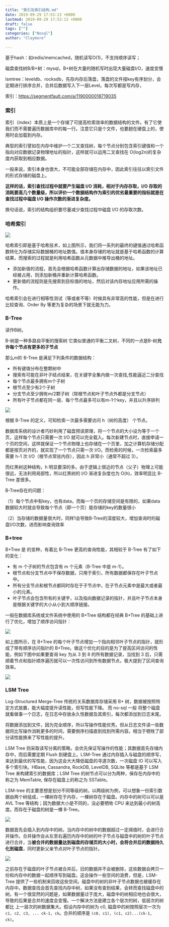 ```yaml
---
title: "索引及索引结构.md"
date: 2019-09-29 17:53:13 +0800
lastmod: 2019-09-29 17:53:13 +0800
draft: false
tags: [""]
categories: ["Nosql"]
author: "Claymore"

---
```

基于hash：如redis/memcached，随机读写O(1)，不支持顺序读写；

磁盘查找树B/B+树：mysql，B+树在大量的随机写时出现大量磁盘I/O，速度变慢

lsmtree：leveldb、rocksdb，先存内存后落盘，落盘的文件按key有序划分，会定期进行排序合并，合并后数据写入下一层Level。每次写都是写内存，




索引：https://segmentfault.com/a/1190000018719035



### 索引

索引（index）本质上是一个存储了可提高检索效率的数据结构的文件。有了它使我们而不需要遍历数据库中的每一行。注意它只是个文件，也要趟在硬盘上的，使用时会加载到内存。

典型的索引譬如在内存中维护一个二叉查找树，每个节点分别包含索引键值和一个指向对应数据记录物理地址的指针，这样就可以运用二叉查找在 O(log2n)的复杂度内获取到相应数据。

一般来说，索引本身也很大，不可能全部存储在内存中，因此索引往往以索引文件的形式存储的磁盘上。

**这样的话，索引查找过程中就要产生磁盘 I/O 消耗，相对于内存存取，I/O 存取的消耗要高几个数量级，所以评价一个数据结构作为索引的优劣最重要的指标就是在查找过程中磁盘 I/O 操作次数的渐进复杂度。**

换句话说，索引的结构组织要尽量减少查找过程中磁盘 I/O 的存取次数。



### 哈希索引

![](G:\picture\blog\databases\hash_index.jpg)

哈希索引即是基于哈希技术，如上图所示，我们将一系列的最终的键值通过哈希函数转化为存储实际数据桶的地址数值。值本身存储的地址就是基于哈希函数的计算结果，而搜索的过程就是利用哈希函数从元数据中推导出桶的地址。

- 添加新值的流程，首先会根据哈希函数计算出存储数据的地址，如果该地址已经被占用，则添加新桶并重新计算哈希函数。
- 更新值的流程则是先搜索到目标值的地址，然后对该内存地址应用所需的操作。

哈希索引会在进行相等性测试（等或者不等）时候具有非常高的性能，但是在进行比较查询、Order By 等更为复杂的场景下就无能为力。



### B-Tree

读作B树。

B-树是一种多路自平衡的搜索树 它类似普通的平衡二叉树，不同的一点是B-树**允许每个节点有更多的子节点**

那么m阶 B-Tree 是满足下列条件的数据结构：
* 所有键值分布在整颗树中
* 搜索有可能在非叶子结点结束，在关键字全集内做一次查找,性能逼近二分查找
* 每个节点最多拥有m个子树
* 根节点至少有2个子树
* 分支节点至少拥有m/2颗子树（除根节点和叶子节点外都是分支节点）
* 所有叶子节点都在同一层、每个节点最多可以有m-1个key，并且以升序排列

![](G:\picture\blog\databases\index_btree.jpg)

根据 B-Tree 的定义，可知检索一次最多需要访问 h（树的高度） 个节点。

数据库系统的设计者巧妙利用了磁盘预读原理，将一个节点的大小设为等于一个页，这样每个节点只需要一次 I/O 就可以完全载入。每次新建节点时，直接申请一个页的空间，这样就保证一个节点物理上也存储在一个页里，加之计算机存储分配都是按页对齐的，就实现了一个节点只需一次 I/O。而检索的时候，一次检索最多需要 h-1 次 I/O（根节点常驻内存），因此 h 非常小（通常不超过 3）。

而红黑树这种结构，h 明显要深的多。由于逻辑上很近的节点（父子）物理上可能很远，无法利用局部性，所以红黑树的 I/O 渐进复杂度也为 O(h)，效率明显比 B-Tree 差很多。



B-Tree存在的问题：

（1）每个节点中有key，也有data，而每一个页的存储空间是有限的，如果data数据较大时就会导致每个节点（即一个页）能存储的key的数量很小

（2）当存储的数据量很大时，同样1会导致B-Tree的深度较大，增加查询时的磁盘I/O次数，进而影响查询效率




### B+tree

B+Tree 是 的变种，有着比 B-Tree 更高的查询性能，其相较于 B-Tree 有了如下的变化：

- 有 m 个子树的节点包含有 m 个元素（B-Tree 中是 m-1）。
- 根节点和分支节点中不保存数据，只用于索引，所有数据都保存在叶子节点中。
- 所有分支节点和根节点都同时存在于子节点中，在子节点元素中是最大或者最小的元素。
- 叶子节点会包含所有的关键字，以及指向数据记录的指针，并且叶子节点本身是根据关键字的大小从小到大顺序链接。

一般在数据库系统或文件系统中使用的 B+Tree 结构都在经典 B+Tree 的基础上进行了优化，增加了顺序访问指针：

![](G:\picture\blog\databases\b+tree.jpg)

如上图所示，在 B+Tree 的每个叶子节点增加一个指向相邻叶子节点的指针，就形成了带有顺序访问指针的 B+Tree。做这个优化的目的是为了提高区间访问的性能，例如下图中如果要查询 key 为从 3 到 8 的所有数据记录，当找到 3 后，只需顺着节点和指针顺序遍历就可以一次性访问到所有数据节点，极大提到了区间查询效率。

![](G:\picture\blog\databases\b+tree.jpg)



### LSM Tree

Log-Structured Merge-Tree
传统的关系数据库存储采用 B+ 树，数据被按照特定方式放置，能大幅度提升读性能，但写性能下降。
而 no-sql 一般 将整个磁盘就看做事一个日志，在日志中存放永久性数据及其索引，每次都添加到日志末尾。

将数据添加到文件，因为完全顺序，所以写操作性能优秀。但从日志文件读一些数据将比写操作消耗更多的时间，需要倒序扫描直到找到所需内容。相当于牺牲了部分读性能换来了写性能的提升。

LSM Tree 则采取读写分离的策略，会优先保证写操作的性能；其数据首先存储内存中，而后需要定期 Flush 到硬盘上。LSM-Tree 通过内存插入与磁盘的顺序写，来达到最优的写性能，因为这会大大降低磁盘的寻道次数，一次磁盘 IO 可以写入多个索引块。HBase, Cassandra, RockDB, LevelDB, SQLite 等都是基于 LSM Tree 来构建索引的数据库；LSM Tree 的树节点可以分为两种，保存在内存中的称之为 MemTable, 保存在磁盘上的称之为 SSTable。

LSM-tree 的主要思想是划分不同等级的树。以两级树为例，可以想象一份索引数据由两个树组成，一棵树存在于内存，一棵树存在于磁盘。内存中的树可以可以是 AVL Tree 等结构；因为数据大小是不同的，没必要牺牲 CPU 来达到最小的树高度。而存在于磁盘的树是一棵 B-Tree。

![](G:\picture\blog\databases\LSM_tree1.jpg)

数据首先会插入到内存中的树。当内存中的树中的数据超过一定阈值时，会进行合并操作。合并操作会从左至右遍历内存中的树的叶子节点与磁盘中的树的叶子节点进行合并，当**被合并的数据量达到磁盘的存储页的大小时，会将合并后的数据持久化到磁盘**，同时更新父亲节点对叶子节点的指针。

![](G:\picture\blog\databases\b+tree2.jpg)

之前存在于磁盘的叶子节点被合并后，旧的数据并不会被删除，这些数据会拷贝一份和内存中的数据一起顺序写到磁盘。这会操作一些空间的浪费，但是，LSM-Tree 提供了一些机制来回收这些空间。磁盘中的树的非叶子节点数据也被缓存在内存中。数据查找会首先查找内存中树，如果没有查到结果，会转而查找磁盘中的树。有一个很显然的问题是，如果数据量过于庞大，磁盘中的树相应地也会很大，导致的后果是合并的速度会变慢。一个解决方法是建立各个层次的树，低层次的树都比 上一层次的树数据集大。假设内存中的树为 c0, 磁盘中的树按照层次一次为 `c1, c2, c3, ... ck-1, ck`。合并的顺序是 `(c0, c1), (c1, c2)...(ck-1, ck)`。